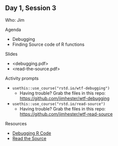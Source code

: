 ## Day 1, Session 3

Who: Jim

Agenda

  * Debugging
  * Finding Source code of R functions
  
Slides

  * <debugging.pdf>
  * <read-the-source.pdf>
  
Activity prompts

  * `usethis::use_course("rstd.io/wtf-debugging")`
    - Having trouble? Grab the files in this repo: <https://github.com/jimhester/wtf-debugging>
  * `usethis::use_course("rstd.io/read-source")`
    - Having trouble? Grab the files in this repo: <https://github.com/jimhester/wtf-read-source>

Resources

  * [Debugging R Code](https://whattheyforgot.org/debugging-r-code.html)
  * [Read the Source](https://whattheyforgot.org/read-the-source.html)

